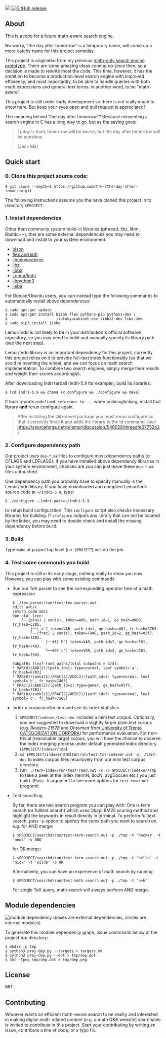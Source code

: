 ![](https://travis-ci.org/t-k-/the-day-after-tomorrow.svg)
[![GitHub release](https://img.shields.io/github/release/t-k-/the-day-after-tomorrow.svg?maxAge=2592000)]()

## About
This is a repo for a future math-aware search engine.

No worry, "the day after tomorrow" is a temporary name, will come up a more catchy name for this project someday.

This project is originated from my previous [math-only search engine prototype](https://github.com/t-k-/opmes).
There are some amazing ideas coming up since then, so a decision is made to rewrite most the code.
This time, however, it has the ambition to become a production-level search engine with improved efficiency, and most importantly, to be able to handle queries with both math expressions and general text terms. In another word, to be "math-aware".

This project is still under early development so there is not really much to show here.
But keep your eyes open and pull request is appreciated!

The meaning behind "the day after tomorrow"? Because reinventing a search engine in C has a long way to go, but as the saying goes:

> Today is hard, tomorrow will be worse,
> but the day after tomorrow will be sunshine.
>
> (Jack Ma)

## Quick start

### 0. Clone this project source code:
```
$ git clone --depth=1 https://github.com/t-k-/the-day-after-tomorrow.git
```
The following instructions assume you the have cloned this project in to directory `$PROJECT`.

### 1. Install dependencies
Other than commonly system build-in libraries (pthread, libz, libm, libstdc++), ther are some external dependencies you may need to download and install to your system environment:

* [bison](http://ftp.gnu.org/gnu/bison/bison-3.0.tar.xz)
* [flex and libfl](http://sourceforge.net/projects/flex/files/flex-2.5.39.tar.xz/download)
* [libtokyocabinet](http://fallabs.com/tokyocabinet/tokyocabinet-1.4.48.tar.gz)
* [libz](http://zlib.net/zlib-1.2.8.tar.gz)
* [libbz](http://www.bzip.org/1.0.6/bzip2-1.0.6.tar.gz)
* [Lemur/Indri](https://sourceforge.net/projects/lemur/files/lemur/indri-5.9/indri-5.9.tar.gz/download)
* [libpython3](https://www.python.org/ftp/python/3.5.1/Python-3.5.1.tar.xz)
* [jieba](https://github.com/fxsjy/jieba/archive/v0.36.tar.gz)

For Debian/Ubuntu users, you can instead type the following commands to automatically install above dependencies:
```
$ sudo apt-get update
$ sudo apt-get install bison flex python3-pip python3-dev \
$                      libtokyocabinet-dev libbz2-dev libz-dev
$ sudo pip3 install jieba
```
Lemur/Indri is not likely to be in your distribution's official software repository, so you may need to build and manually specify its library path (see the next step).

Lemur/Indri library is an important dependency for this project, currently this project relies on it to provide full-text index functionality (so that we avoid reinventing the wheel, and we can focus on math search implementation. To combine two search engines, simply merge their results and weight their scores accordingly).


After downloading Indri tarball (indri-5.9 for example), build its libraries:

```
$ (cd indri-5.9 && chmod +x configure && ./configure && make)
```

If Indri reports `undefined reference to ...` when building/linking, install that library **and** rerun configure again:

> After installing the zlib-devel package you must rerun configure
> so that it correctly finds it and adds the library to the ld command.
> (see https://sourceforge.net/p/lemur/discussion/546028/thread/e67752b2)

### 2. Configure dependency path
Our project uses `dep-*.mk` files to configure most dependency paths (or CFLAGS and LDFLAGS). If you have installed above dependency libraries in your system environment, chances are you can just leave these `dep-*.mk` files untouched.

One dependency path you probably have to specify manually is the Lemur/Indri library. If you have downloaded and compiled Lemur/Indri source code at `~/indri-5.9`, type:

```
$ ./configure --indri-path=~/indri-5.9
```
to setup build configuration. This `configure` script also checks necessary libraries for building. If `configure` outputs any library that can not be located by the linker, you may need to double check and install the missing dependency before build.

### 3. Build
Type `make` at project top level (i.e. `$PROJECT`) will do the job.

### 4. Test some commands you build
This project is still in its early stage, nothing really to show you now. However, you can play with some existing commands:

* Run our TeX parser to see the corresponding operator tree of a math expression

	```
	$ ./tex-parser/run/test-tex-parser.out
	edit: a+b/c
	return code:SUCC
	Operator tree:
	    └──(plus) 2 son(s), token=ADD, path_id=1, ge_hash=0000, fr_hash=c301.
	        │──[`a'] token=VAR, path_id=1, ge_hash=c401, fr_hash=8703.
	        └──(frac) 2 son(s), token=FRAC, path_id=2, ge_hash=05f7, fr_hash=7203.
	               │──#1[`b'] token=VAR, path_id=2, ge_hash=c501, fr_hash=7403.
	               └──#2[`c'] token=VAR, path_id=3, ge_hash=c601, fr_hash=7503.

	Subpaths (leaf-root paths/total subpaths = 3/4):
	* VAR(0)/ADD(2)/[path_id=1: type=normal, leaf symbol=`a', fr_hash=8703]
	* VAR(0)/rank1(1)/FRAC(2)/ADD(2)/[path_id=2: type=normal, leaf symbol=`b', fr_hash=7403]
	* FRAC(2)/ADD(2)/[path_id=2: type=gener, ge_hash=05f7, fr_hash=7203]
	* VAR(0)/rank2(1)/FRAC(2)/ADD(2)/[path_id=3: type=normal, leaf symbol=`c', fr_hash=7503]
	```

* Index a corpus/collection and see its index statistics

	1. `$PROJECT/indexer/test-doc` includes a mini test corpus. Optionally, you are suggested to download a slightly larger plain text corpus (e.g. *Reuters-21578* and *Ohsumed* from [University of Trento CATEGORIZATION CORPORA](http://disi.unitn.it/moschitti/corpora.htm)) for performance evaluation. For non-trivial (reasonable large) corpus, you will have the chance to observe the index merging precess under default generated index directory (`$PROJECT/indexer/tmp`).
	2. `cd $PROJECT/indexer` and run `run/test-txt-indexer.out -p ./test-doc` to index corpus files recursively from our mini test corpus directory. 
	3. run `../term-index/run/test-read.out -s -p $PROJECT/indexer/tmp` to take a peek at the index (termN, docN, avgDocLen etc.) you just build. (Pass `-h` argument to see more options for `test-read.out` program)

* Test searching

	By far, there are two search program you can play with: One is term search (or fulltext search) which uses Okapi BM25 scoring method and highlight the keywords in result directly in terminal. To perform fulltext search, pass `-p` option to speficy the index path you want to search on, e.g. for AND merge:
	```
	$ $PROJECT/searchd/run/test-term-search.out -p ./tmp -t 'hacker' -t 'news' -o AND
	```
	for OR merge:
	```
	$ $PROJECT/searchd/run/test-term-search.out -p ./tmp -t 'hello' -t 'nick' -t 'wilde' -o OR
	```
	Alternatively, you can have an experience of math search by running:
	```
	$ $PROJECT/searchd/run/test-math-search.out -p ./tmp -t 'a+b'
	```
	For single TeX query, math search will always perform AND merge.

## Module dependencies
![module dependency](https://raw.githubusercontent.com/t-k-/cowpie-lab/master/dep.png)
(boxes are external dependencies, circles are internal modules)

To generate this module dependency graph, issue commands below at the project top directory:

```
$ mkdir -p tmp
$ python3 proj-dep.py --targets > targets.mk
$ python3 proj-dep.py --dot > tmp/dep.dot
$ dot -Tpng tmp/dep.dot > tmp/dep.png
```

## License
MIT

## Contributing
Whoever wants an efficient math-aware search to be reality and interested in making digital math-related content (e.g. a math Q&A website) searchable is invited to contribute in this project.
Start your contributing by writing an issue, contribute a line of code, or a typo fix.
